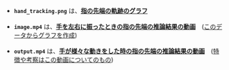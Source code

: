 - **`hand_tracking.png`** は、<ins>**指の先端の軌跡のグラフ**</ins><br><br>
- **`image.mp4`** は、<ins>**手を左右に振ったときの指の先端の推論結果の動画**</ins>　(<ins>このデータからグラフを作成</ins>)<br><br>
- **`output.mp4`** は、<ins>**手が様々な動きをした時の指の先端の推論結果の動画**</ins>　(<ins>特徴や考察はこの動画についてのもの</ins>)
